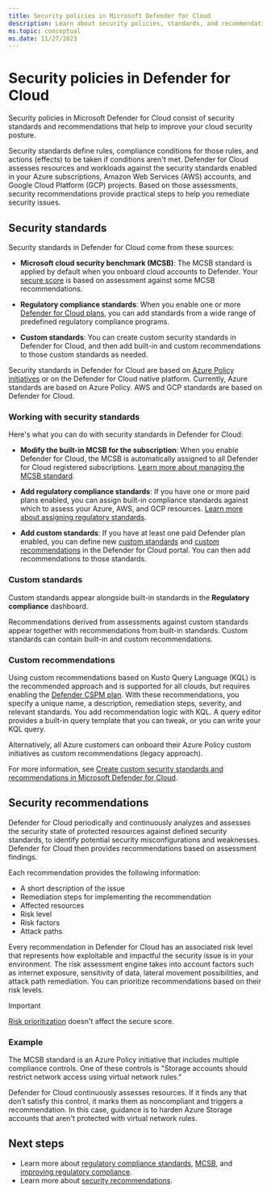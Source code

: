 ```yaml
---
title: Security policies in Microsoft Defender for Cloud 
description: Learn about security policies, standards, and recommendations to improve your cloud security posture in Microsoft Defender for Cloud.
ms.topic: conceptual
ms.date: 11/27/2023
---
```


# Security policies in Defender for Cloud

Security policies in Microsoft Defender for Cloud consist of security standards and recommendations that help to improve your cloud security posture.

Security standards define rules, compliance conditions for those rules, and actions (effects) to be taken if conditions aren't met. Defender for Cloud assesses resources and workloads against the security standards enabled in your Azure subscriptions, Amazon Web Services (AWS) accounts, and Google Cloud Platform (GCP) projects. Based on those assessments, security recommendations provide practical steps to help you remediate security issues.

## Security standards

Security standards in Defender for Cloud come from these sources:

- **Microsoft cloud security benchmark (MCSB)**: The MCSB standard is applied by default when you onboard cloud accounts to Defender. Your [secure score](secure-score-security-controls.md) is based on assessment against some MCSB recommendations.

- **Regulatory compliance standards**: When you enable one or more [Defender for Cloud plans](defender-for-cloud-introduction.md), you can add standards from a wide range of predefined regulatory compliance programs.

- **Custom standards**: You can create custom security standards in Defender for Cloud, and then add built-in and custom recommendations to those custom standards as needed.

Security standards in Defender for Cloud are based on [Azure Policy](../governance/policy/overview.md) [initiatives](../governance/policy/concepts/initiative-definition-structure.md) or on the Defender for Cloud native platform. Currently, Azure standards are based on Azure Policy. AWS and GCP standards are based on Defender for Cloud.

### Working with security standards

Here's what you can do with security standards in Defender for Cloud:

- **Modify the built-in MCSB for the subscription**: When you enable Defender for Cloud, the MCSB is automatically assigned to all Defender for Cloud registered subscriptions. [Learn more about managing the MCSB standard](manage-mcsb.md).

- **Add regulatory compliance standards**: If you have one or more paid plans enabled, you can assign built-in compliance standards against which to assess your Azure, AWS, and GCP resources. [Learn more about assigning regulatory standards](update-regulatory-compliance-packages.yml).

- **Add custom standards**: If you have at least one paid Defender plan enabled, you can define new [custom standards](custom-security-policies.md) and [custom recommendations](create-custom-recommendations.md) in the Defender for Cloud portal. You can then add recommendations to those standards.

### Custom standards

Custom standards appear alongside built-in standards in the **Regulatory compliance** dashboard.

Recommendations derived from assessments against custom standards appear together with recommendations from built-in standards. Custom standards can contain built-in and custom recommendations.

### Custom recommendations

Using custom recommendations based on Kusto Query Language (KQL) is the recommended approach and is supported for all clouds, but requires enabling the [Defender CSPM plan](concept-cloud-security-posture-management.md). With these recommendations, you specify a unique name, a description, remediation steps, severity, and relevant standards. You add recommendation logic with KQL. A query editor provides a built-in query template that you can tweak, or you can write your KQL query.

Alternatively, all Azure customers can onboard their Azure Policy custom initiatives as custom recommendations (legacy approach).

For more information, see [Create custom security standards and recommendations in Microsoft Defender for Cloud](create-custom-recommendations.md).

## Security recommendations

Defender for Cloud periodically and continuously analyzes and assesses the security state of protected resources against  defined security standards, to identify potential security misconfigurations and weaknesses. Defender for Cloud then provides recommendations based on assessment findings.

Each recommendation provides the following information:

- A short description of the issue
- Remediation steps for implementing the recommendation
- Affected resources
- Risk level
- Risk factors
- Attack paths

Every recommendation in Defender for Cloud has an associated risk level that represents how exploitable and impactful the security issue is in your environment. The risk assessment engine takes into account factors such as internet exposure, sensitivity of data, lateral movement possibilities, and attack path remediation. You can prioritize recommendations based on their risk levels.

> [!IMPORTANT]
> [Risk prioritization](risk-prioritization.md) doesn't affect the secure score.

### Example

The MCSB standard is an Azure Policy initiative that includes multiple compliance controls. One of these controls is "Storage accounts should restrict network access using virtual network rules."

Defender for Cloud continuously assesses resources. If it finds any that don’t satisfy this control, it marks them as noncompliant and triggers a recommendation. In this case, guidance is to harden Azure Storage accounts that aren't protected with virtual network rules.

## Next steps

- Learn more about [regulatory compliance standards](concept-regulatory-compliance-standards.md), [MCSB](concept-regulatory-compliance.md), and [improving regulatory compliance](regulatory-compliance-dashboard.md).
- Learn more about [security recommendations](review-security-recommendations.md).
